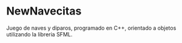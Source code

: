 # NewNavecitas
Juego de naves y diparos, programado en C++, orientado a objetos utilizando la libreria SFML.
